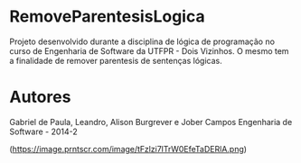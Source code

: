 # RemoveParentesisLogica
Projeto desenvolvido durante a disciplina de lógica de programação no curso de Engenharia de Software da UTFPR - Dois Vizinhos.
O mesmo tem a finalidade de remover parentesis de sentenças lógicas.

# Autores
Gabriel de Paula, Leandro, Alison Burgrever e Jober Campos
Engenharia de Software - 2014-2

(https://image.prntscr.com/image/tFzlzi7lTrW0EfeTaDERlA.png)

